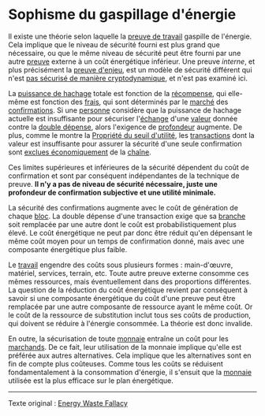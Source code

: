 Sophisme du gaspillage d'énergie
================================

Il existe une théorie selon laquelle la [preuve de travail](ch101-glossary.md#preuve-de-travail) gaspille de l'énergie. Cela implique que le niveau de sécurité fourni est plus grand que nécessaire, ou que le même niveau de sécurité peut être fourni par une autre [preuve](ch101-glossary.md#preuve) externe à un coût énergétique inférieur. Une preuve *interne*, et plus précisément la [preuve d'enjeu](https://fr.wikipedia.org/wiki/Preuve_d%27enjeu), est un modèle de sécurité différent qui n'est [pas sécurisé de manière cryptodynamique](ch072-proof-of-stake-fallacy.md), et n'est pas examiné ici.

La [puissance de hachage](ch101-glossary.md#puissance-de-hachage) totale est fonction de la [récompense](ch101-glossary.md#récompense), qui elle-même est fonction des [frais](ch101-glossary.md#frais), qui sont déterminés par le [marché](ch101-glossary.md#marché) des [confirmations](ch101-glossary.md#confirmation). Si une [personne](ch101-glossary.md#personne) considère que la puissance de hachage actuelle est insuffisante pour sécuriser l'[échange](ch101-glossary.md#commerce) d'une [valeur](ch101-glossary.md#valeur) donnée contre la [double dépense](ch101-glossary.md#double-dépense), alors l'exigence de [profondeur](ch101-glossary.md#profondeur) augmente. De plus, comme le montre la [Propriété du seuil d'utilité](ch031-utility-threshold-property.md), les [transactions](ch101-glossary.md#transaction) dont la valeur est insuffisante pour assurer la sécurité d'une seule confirmation sont [exclues économiquement](ch101-glossary.md#prix) de la [chaîne](ch101-glossary.md#chaîne).

Ces limites supérieures et inférieures de la sécurité dépendent du coût de confirmation et sont par conséquent indépendantes de la technique de preuve. **Il n'y a pas de niveau de sécurité nécessaire, juste une profondeur de confirmation subjective et une utilité minimale.**

La sécurité des confirmations augmente avec le coût de génération de chaque [bloc](ch101-glossary.md#bloc). La double dépense d'une transaction exige que sa [branche](ch101-glossary.md#branche) soit remplacée par une autre dont le coût est probabilistiquement plus élevé. Le coût énergétique ne peut par donc être réduit qu'en dépensant le même coût moyen pour un temps de confirmation donné, mais avec une composante énergétique plus faible.

Le [travail](ch101-glossary.md#travail) engendre des coûts sous plusieurs formes : main-d'œuvre, matériel, services, terrain, etc. Toute autre preuve externe consomme ces mêmes ressources, mais éventuellement dans des proportions différentes. La question de la réduction du coût énergétique revient par conséquent à savoir si une composante énergétique du coût d'une preuve peut être remplacée par une autre composante de ressource ayant le même coût. Or le coût de la ressource de substitution inclut tous ses coûts de production, qui doivent se réduire à l'énergie consommée. La théorie est donc invalide.

En outre, la sécurisation de toute [monnaie](ch101-glossary.md#monnaie) entraîne un coût pour les [marchands](ch101-glossary.md#marchand). De ce fait, leur utilisation de la monnaie implique qu'elle est préférée aux autres alternatives. Cela implique que les alternatives sont en fin de compte plus coûteuses. Comme tous les coûts se réduisent fondamentalement à la consommation d'énergie, il s'ensuit que la [monnaie](ch005-money-taxonomy.md) utilisée est la plus efficace sur le plan énergétique.

---

Texte original : [Energy Waste Fallacy](https://github.com/libbitcoin/libbitcoin-system/wiki/Energy-Waste-Fallacy)